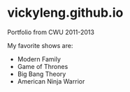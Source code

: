 # vickyleng.github.io
Portfolio from CWU 2011-2013
<p>My favorite shows are:</p>
<ul>
<li>Modern Family</li>
<li>Game of Thrones</li>
<li>Big Bang Theory</li>
<li>American Ninja Warrior</li>
</ul>
